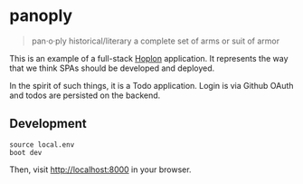 # panoply

> pan·o·ply
> historical/literary
> a complete set of arms or suit of armor

This is an example of a full-stack [Hoplon][hoplon] application. It represents
the way that we think SPAs should be developed and deployed.

In the spirit of such things, it is a Todo application. Login is via Github
OAuth and todos are persisted on the backend.

## Development

    source local.env
    boot dev
    
Then, visit [http://localhost:8000](http://localhost:8000/) in your browser.

[hoplon]: http://hoplon.io
[boot]: http://boot-clj.com
